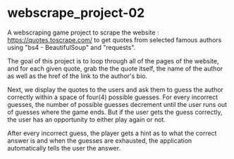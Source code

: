 # webscrape_project-02

A webscraping game project to scrape the website : https://quotes.toscrape.com/ to get quotes from selected famous authors using "bs4 - BeautifulSoup" and "requests".

The goal of this project is to loop through all of the pages of the website, and for each given quote, grab the the quote itself, the name of the author as well as the href of the link to the author's bio.

Next, we display the quotes to the users and ask them to guess the author correctly within a space of four(4) possible guesses. For every incorrect guesses, the number of possible guesses decrement until the user runs out of guesses where the game ends. But if the user gets the guess correctly, the user has an opportunity to either play again or not.

After every incorrect guess, the player gets a hint as to what the correct answer is and when the guesses are exhausted, the application automatically tells the user the answer.

